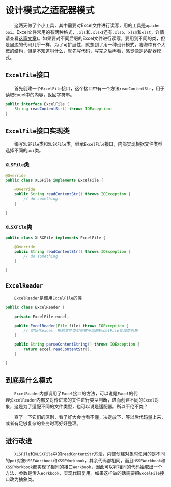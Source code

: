# 设计模式之适配器模式
　　这两天做了个小工具，其中需要对Excel文件进行读写，用的工具是`apache poi`。Excel文件常用的有两种格式，`.xls`和`.xlsx`(还有`.xlsb`、`xlsm`和`xlst`，详情请查看[这篇文章](http://mtoou.info/excel-lijie/))。如果要对不同后缀的Excel文件进行读写，要用到不同的类，但是里边的代码几乎一样，为了可扩展性，就想到了用一种设计模式，脑海中有个大概的结构，但是不知道叫什么，就先写代码，写完之后再看，感觉像是适配器模式。
## `ExcelFile`接口
　　首先创建一个`ExcelFile`接口，这个接口中有一个方法`readContentStr`，用于读取Excel中的内容，返回字符串。
``` Java
public interface ExcelFile {
    String readContentStr() throws IOException;
}
```
## `ExcelFile`接口实现类
　　编写`XLSFile`类和`XLSXFile`类，继承`ExcelFile`接口，内部实现根据文件类型选择不同的`poi`类。
### `XLSFile`类
``` Java
@Override
public class XLSFile implements ExcelFile {

    @Override
    public String readContentStr() throws IOException {
        // do something
    }

}
```
### `XLSXFile`类
``` Java
public class XLSXFile implements ExcelFile {

    @Override
    public String readContentStr() throws IOException {
        // do something
    }

}
```
## `ExcelReader`
　　`ExcelReader`是调用`ExcelFile`的类
``` Java
public class ExcelReader {

    private ExcelFile excel;

    public ExcelReader(File file) throws IOException {
        // 初始化excel，根据文件类型创建不同的ExcelFile实现类对象
    }

    public String parseContentString() throws IOException {
        return excel.readContentStr();
    }

}
```
## 到底是什么模式
　　`ExcelReader`内部调用了`Excel`接口的方法，可以说是`Excel`的代理;`ExcelReader`内部又对传进来的文件进行类型判断，进而创建不同的`Excel`对象，这是为了适配不同的文件类型，也可以说是适配器。所以不伦不类？
  
　　查了一下它们的区别，看了好大会也看不懂，决定放下，等以后代码量上来，或者有足够复杂的业务时再好好整理。
## 进行改进
　　`XLSFile`和`XLSXFile`中的`readContentStr`方法，内部创建对象时使用的是不同的`poi`对象`HSSFWorkbook`和`XSSFWorkbook`，其余代码都相同，而且`HSSFWorkbook`和`XSSFWorkbook`都实现了相同的接口`Workbook`，因此可以将相同的代码抽取出一个方法，参数是传入`Workbook`，实现代码复用。如果这样做的话需要把`ExcelFile`接口改为抽象类。
